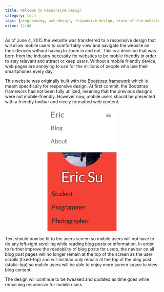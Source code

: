```yaml
---
title: Welcome to Responsive Design
category: tech
tags: [programming, web-design, responsive-design, state-of-the-website, sotw]
mtime: 12:00
---
```


As of June 4, 2015 the website was transferred to a responsive design that will allow mobile users to comfortably 
view and navigate the website on their devices without having to zoom in and out. This is a decision that was born 
from the industry necessity for websites to be mobile friendly in order to stay relevant and attract or keep users. 
Without a mobile friendly device, web pages are annoying to use for the millions of people who use their smartphones 
every day.

This website was originally built with the [Bootstrap framework](http://getbootstrap.com/) which is meant 
specifically for responsive design. At first commit, the Bootstrap framework had not been fully utilized, meaning 
that the previous designs were not mobile-friendly. However now, mobile users should be presented with a friendly 
toolbar and nicely formatted web content. 

<p style="text-align: center">
<img src="/images/mobile_nav.png" alt="responsive navbar" style="height: 400px">
</p>

Text should now be fit to the users screen so mobile users will not have to do any left-right scrolling 
while reading blog posts or information. In order to further improve the readability of blog posts for users, the 
navbar on all blog post pages will no longer remain at the top of the screen as the user scrolls (fixed-top) and 
will instead only remain at the top of the blog post (static-top) so mobile users will be able to enjoy more screen 
space to view blog content. 

The design will continue to be tweaked and updated as time goes while remaining responsive for mobile users.